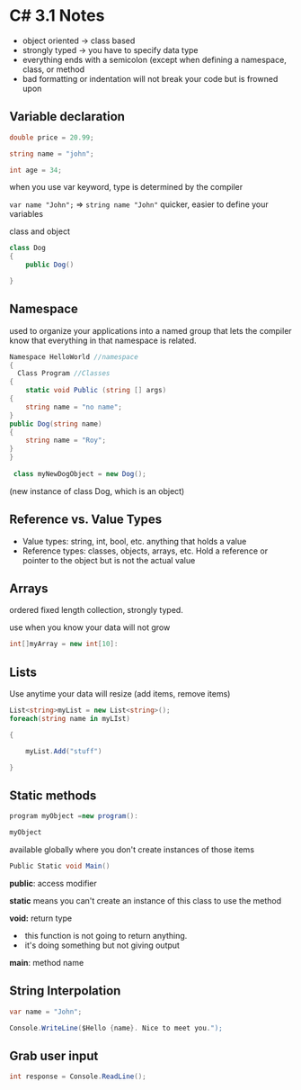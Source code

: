 # C# 3.1 Notes

- object oriented -> class based
- strongly typed -> you have to specify data type
- everything ends with a semicolon (except when defining a namespace, class, or method
- bad formatting or indentation will not break your code but is frowned upon

## Variable declaration

```c#
double price = 20.99;

string name = "john"; 

int age = 34;
```

when you use var keyword, type is determined by the compiler

`var name "John";`  => `string name "John"`
quicker, easier to define your variables

class and object

```c#
class Dog 
{
	public Dog()

}
```



## Namespace 
used to organize your applications into a named group that lets the compiler know that everything in that namespace is related. 

```c#
Namespace HelloWorld //namespace
{
  Class Program //Classes
{
	static void Public (string [] args)	
{
	string name = "no name";
}
public Dog(string name)
{
	string name = "Roy";
}
}
  
 class myNewDogObject = new Dog();
```
 (new instance of class Dog, which is an object)

## Reference vs. Value Types

- Value types: string, int, bool, etc. anything that holds a value
- Reference types: classes, objects, arrays, etc. Hold a reference or pointer to the object but is not the actual value

## Arrays

ordered fixed length collection, strongly typed.

use when you know your data will not grow

```c#
int[]myArray = new int[10]:
```



## Lists

Use anytime your data will resize (add items, remove items)

```c#
List<string>myList = new List<string>();
foreach(string name in myLIst)

{

	myList.Add("stuff")

}
```

## Static methods

```c#
program myObject =new program():

myObject
```

available globally where you don't create instances of those items

```c#
Public Static void Main()
```

**public**: access modifier

**static** means you can't create an instance of this class to use the method

**void:** return type

- ​	this function is not going to return anything. 
- ​	it's doing something but not giving output

**main**: method name



## String Interpolation

```c#
var name = "John";

Console.WriteLine($Hello {name}. Nice to meet you.");
```

## Grab user input

```c#
int response = Console.ReadLine();
```

